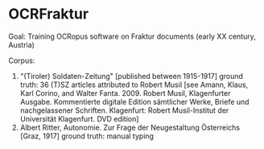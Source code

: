 # OCRFraktur

Goal:
Training OCRopus software on Fraktur documents (early XX century, Austria)

Corpus:
1.  "(Tiroler) Soldaten-Zeitung" [published between 1915-1917]
    ground truth: 36 (T)SZ articles attributed to Robert Musil [see Amann, Klaus, Karl Corino, and Walter Fanta. 2009. Robert Musil, Klagenfurter Ausgabe. Kommentierte digitale Edition sämtlicher Werke, Briefe und nachgelassener Schriften. Klagenfurt: Robert Musil-Institut der Universität Klagenfurt. DVD edition]
2.  Albert Ritter, Autonomie. Zur Frage der Neugestaltung Österreichs [Graz, 1917]
    ground truth: manual typing 
